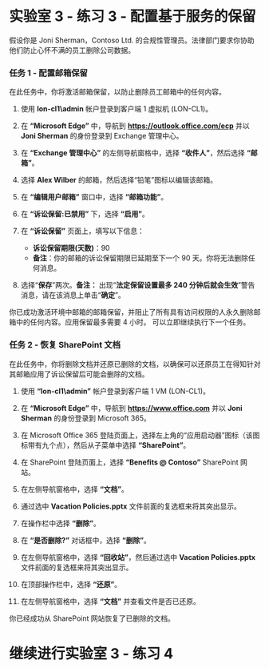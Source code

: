 ﻿# 实验室 3 - 练习 3 - 配置基于服务的保留

假设你是 Joni Sherman，Contoso Ltd. 的合规性管理员。法律部门要求你协助他们防止心怀不满的员工删除公司数据。

### 任务 1 - 配置邮箱保留

在此任务中，你将激活邮箱保留，以防止删除员工邮箱中的任何内容。

1. 使用 **lon-cl1\admin** 帐户登录到客户端 1 虚拟机 (LON-CL1)。

2. 在 **“Microsoft Edge”** 中，导航到 **https://outlook.office.com/ecp** 并以 **Joni Sherman** 的身份登录到 Exchange 管理中心。

3. 在 **“Exchange 管理中心”** 的左侧导航窗格中，选择 **“收件人”**，然后选择 **“邮箱”**。

4. 选择 **Alex Wilber** 的邮箱，然后选择“铅笔”图标以编辑该邮箱。

5. 在 **“编辑用户邮箱”** 窗口中，选择 **“邮箱功能”**。

6. 在 **“诉讼保留:已禁用”** 下，选择 **“启用”**。

7. 在 **“诉讼保留”** 页面上，填写以下信息：

    - **诉讼保留期限(天数)**：90
    - **备注**：你的邮箱的诉讼保留期限已延期至下一个 90 天。你将无法删除任何消息。

8. 选择“**保存**”两次。**备注：** 出现“**法定保留设置最多 240 分钟后就会生效**”警告消息，请在该消息上单击“**确定**”。

你已成功激活环境中邮箱的邮箱保留，并阻止了所有具有访问权限的人永久删除邮箱中的任何内容。应用保留最多需要 4 小时。  可以立即继续执行下一个任务。

### 任务 2 - 恢复 SharePoint 文档

在此任务中，你将删除文档并还原已删除的文档，以确保可以还原员工在得知针对其邮箱应用了诉讼保留后可能会删除的文档。

1. 使用 **“lon-cl1\admin”** 帐户登录到客户端 1 VM (LON-CL1)。

2. 在 **“Microsoft Edge”** 中，导航到 **https://www.office.com** 并以 **Joni Sherman** 的身份登录到 Microsoft 365。

3. 在 Microsoft Office 365 登陆页面上，选择左上角的“应用启动器”图标（该图标带有九个点），然后从子菜单中选择 **“SharePoint”**。

4. 在 SharePoint 登陆页面上，选择 **“Benefits @ Contoso”** SharePoint 网站。

5. 在左侧导航窗格中，选择 **“文档”**。

6. 通过选中 **Vacation Policies.pptx** 文件前面的复选框来将其突出显示。

7. 在操作栏中选择 **“删除”**。

8. 在 **“是否删除?”** 对话框中，选择 **“删除”**。

9. 在左侧导航窗格中，选择 **“回收站”**，然后通过选中 **Vacation Policies.pptx** 文件前面的复选框来将其突出显示。

10. 在顶部操作栏中，选择 **“还原”**。

11. 在左侧导航窗格中，选择 **“文档”** 并查看文件是否已还原。

你已经成功从 SharePoint 网站恢复了已删除的文档。

# 继续进行实验室 3 - 练习 4
